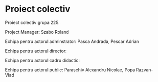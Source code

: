Proiect colectiv
================

Proiect colectiv grupa 225. 

Project Manager: Szabo Roland

Echipa pentru actorul adminstrator: Pasca Andrada, Pescar Adrian

Echipa pentru actorul director:

Echipa pentru actorul cadru didactic:

Echipa pentru actorul public: Paraschiv Alexandru Nicolae, Popa Razvan-Vlad

